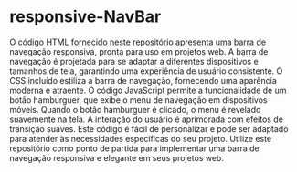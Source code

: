 # responsive-NavBar
O código HTML fornecido neste repositório apresenta uma barra de navegação responsiva, pronta para uso em projetos web.
A barra de navegação é projetada para se adaptar a diferentes dispositivos e tamanhos de tela, garantindo uma experiência de usuário consistente. 
O CSS incluído estiliza a barra de navegação, fornecendo uma aparência moderna e atraente.
O código JavaScript permite a funcionalidade de um botão hamburguer, que exibe o menu de navegação em dispositivos móveis. Quando o botão hamburguer é clicado, o menu é revelado suavemente na tela. A interação do usuário é aprimorada com efeitos de transição suaves. 
Este código é fácil de personalizar e pode ser adaptado para atender às necessidades específicas do seu projeto. Utilize este repositório como ponto de partida para implementar uma barra de navegação responsiva e elegante em seus projetos web.
